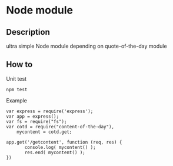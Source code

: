 # Node module

## Description 

ultra simple Node module depending on quote-of-the-day module 

## How to 

Unit test

```
npm test
```

Example

```
var express = require('express');
var app = express();
var fs = require("fs");
var cotd = require("content-of-the-day"),
    mycontent = cotd.get;

app.get('/getcontent', function (req, res) {
       console.log( mycontent() );
       res.end( mycontent() );
})

```
